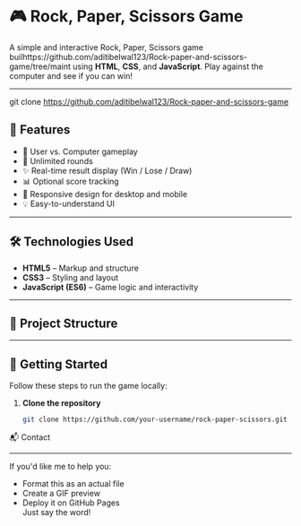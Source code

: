 # 🎮 Rock, Paper, Scissors Game

A simple and interactive Rock, Paper, Scissors game builhttps://github.com/aditibelwal123/Rock-paper-and-scissors-game/tree/maint using **HTML**, **CSS**, and **JavaScript**. Play against the computer and see if you can win!

---


git clone https://github.com/aditibelwal123/Rock-paper-and-scissors-game


## 📌 Features

- 🎯 User vs. Computer gameplay
- 🔁 Unlimited rounds
- ✨ Real-time result display (Win / Lose / Draw)
- 📊 Optional score tracking
- 📱 Responsive design for desktop and mobile
- 💡 Easy-to-understand UI

---

## 🛠️ Technologies Used

- **HTML5** – Markup and structure  
- **CSS3** – Styling and layout  
- **JavaScript (ES6)** – Game logic and interactivity  

---

## 📁 Project Structure

---

## 🚀 Getting Started

Follow these steps to run the game locally:

1. **Clone the repository**
   ```bash
   git clone https://github.com/your-username/rock-paper-scissors.git
📬 Contact

---

If you'd like me to help you:
- Format this as an actual file
- Create a GIF preview
- Deploy it on GitHub Pages  
Just say the word!


